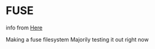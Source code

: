 # FUSE

info from [Here](https://github.com/libfuse/libfuse)

Making a fuse filesystem
Majorily testing it out right now
